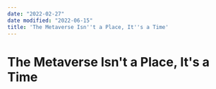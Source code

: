 ```yaml
---
date: "2022-02-27"
date modified: "2022-06-15"
title: 'The Metaverse Isn''t a Place, It''s a Time'
---
```


# The Metaverse Isn't a Place, It's a Time
